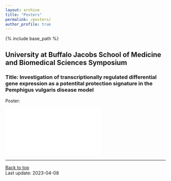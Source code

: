 ```yaml
---
layout: archive
title: "Posters"
permalink: /posters/
author_profile: true
---
```


{% include base_path %}

## University at Buffalo Jacobs School of Medicine and Biomedical Sciences Symposium 

### Title: Investigation of transcriptionally regulated differential gene expression as a potentital protection signature in the Pemphigus vulgaris disease model

Poster:

<embed src="/files/Chinsky_JSMBS_Final_Poster_2022.pdf" type="application/pdf"/>

---
<a href="#top">Back to top</a>
<br/>
Last update: 2023-04-08
